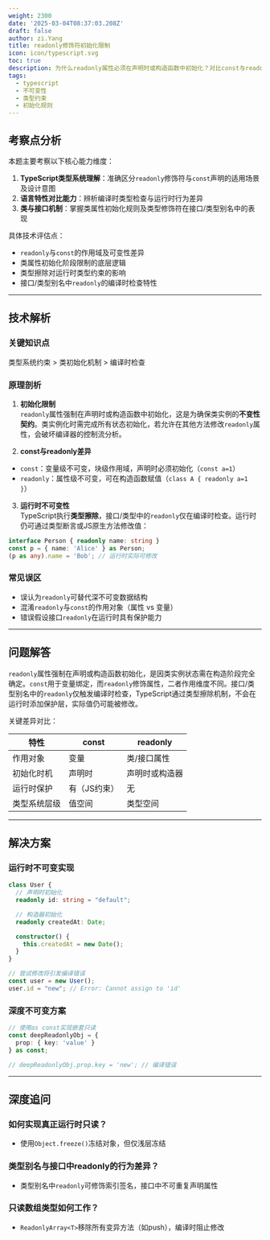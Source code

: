 ```yaml
---
weight: 2300
date: '2025-03-04T08:37:03.208Z'
draft: false
author: zi.Yang
title: readonly修饰符初始化限制
icon: icon/typescript.svg
toc: true
description: 为什么readonly属性必须在声明时或构造函数中初始化？对比const与readonly的差异，说明readonly在接口/类型别名中的运行时不可变性保障
tags:
  - typescript
  - 不可变性
  - 类型约束
  - 初始化规则
---
```


## 考察点分析

本题主要考察以下核心能力维度：

1. **TypeScript类型系统理解**：准确区分`readonly`修饰符与`const`声明的适用场景及设计意图
2. **语言特性对比能力**：辨析编译时类型检查与运行时行为差异
3. **类与接口机制**：掌握类属性初始化规则及类型修饰符在接口/类型别名中的表现

具体技术评估点：

- `readonly`与`const`的作用域及可变性差异
- 类属性初始化阶段限制的底层逻辑
- 类型擦除对运行时类型约束的影响
- 接口/类型别名中`readonly`的编译时检查特性

---

## 技术解析

### 关键知识点

类型系统约束 > 类初始化机制 > 编译时检查

### 原理剖析

1. **初始化限制**  
`readonly`属性强制在声明时或构造函数中初始化，这是为确保类实例的**不变性契约**。类实例化时需完成所有状态初始化，若允许在其他方法修改`readonly`属性，会破坏编译器的控制流分析。

2. **const与readonly差异**  

- `const`：变量级不可变，块级作用域，声明时必须初始化（`const a=1`）
- `readonly`：属性级不可变，可在构造函数赋值（`class A { readonly a=1 }`）

3. **运行时不可变性**  
TypeScript执行**类型擦除**，接口/类型中的`readonly`仅在编译时检查。运行时仍可通过类型断言或JS原生方法修改值：

```typescript
interface Person { readonly name: string }
const p = { name: 'Alice' } as Person;
(p as any).name = 'Bob'; // 运行时实际可修改
```

### 常见误区

- 误认为`readonly`可替代深不可变数据结构
- 混淆`readonly`与`const`的作用对象（属性 vs 变量）
- 错误假设接口`readonly`在运行时具有保护能力

---

## 问题解答

`readonly`属性强制在声明或构造函数初始化，是因类实例状态需在构造阶段完全确定。`const`用于变量绑定，而`readonly`修饰属性，二者作用维度不同。接口/类型别名中的`readonly`仅触发编译时检查，TypeScript通过类型擦除机制，不会在运行时添加保护层，实际值仍可能被修改。

关键差异对比：

| 特性         | const      | readonly    |
|--------------|------------|-------------|
| 作用对象      | 变量       | 类/接口属性  |
| 初始化时机    | 声明时      | 声明时或构造器 |
| 运行时保护    | 有（JS约束） | 无          |
| 类型系统层级  | 值空间      | 类型空间      |

---

## 解决方案

### 运行时不可变实现

```typescript
class User {
  // 声明时初始化
  readonly id: string = "default";

  // 构造器初始化
  readonly createdAt: Date;

  constructor() {
    this.createdAt = new Date();
  }
}

// 尝试修改将引发编译错误
const user = new User();
user.id = "new"; // Error: Cannot assign to 'id' 
```

### 深度不可变方案

```typescript
// 使用as const实现嵌套只读
const deepReadonlyObj = {
  prop: { key: 'value' }
} as const;

// deepReadonlyObj.prop.key = 'new'; // 编译错误
```

---

## 深度追问

### 如何实现真正运行时只读？

- 使用`Object.freeze()`冻结对象，但仅浅层冻结

### 类型别名与接口中readonly的行为差异？

- 类型别名中`readonly`可修饰索引签名，接口中不可重复声明属性

### 只读数组类型如何工作？

- `ReadonlyArray<T>`移除所有变异方法（如push），编译时阻止修改
